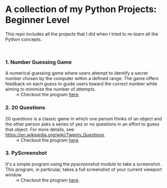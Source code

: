 # A collection of my Python Projects: Beginner Level
This repo includes all the projects that I did when I tried to re-learn all the Python concepts.

&nbsp;  

### 1. Number Guessing Game  
<!-- **About the Game** -->
A numerical guessing game where users attempt to identify a secret number chosen by the computer within a defined range. The game offers feedback on each guess to guide users toward the correct number while aiming to minimize the number of attempts.  
&nbsp; &nbsp; &nbsp; &nbsp; -> Checkout the program [here](./01-number-guessing-game/).

### 2. 20 Questions
<!-- **About the Game** -->
20 questions is a classic game in which one person thinks of an object and the other person asks a series of yes or no questions in an effort to guess that object. For more details, see: https://en.wikipedia.org/wiki/Twenty_Questions.  
&nbsp; &nbsp; &nbsp; &nbsp; -> Checkout the program [here](./02-20-questions/).

### 3. PyScreenshot
It's a simple program using the *pyscreenshot* module to take a screenshot. This program, in particular, takes a full screenshot of your current viewport window.  
&nbsp; &nbsp; &nbsp; &nbsp; -> Checkout the program [here](./03-pyscreenshot/).


